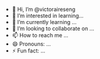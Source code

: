 - 👋 Hi, I’m @victoraireseng
- 👀 I’m interested in  learning...
- 🌱 I’m currently learning ...
- 💞️ I’m looking to collaborate on ...
- 📫 How to reach me ...
- 😄 Pronouns: ...
- ⚡ Fun fact: ...

<!---
victoraireseng/victoraireseng is a ✨ special ✨ repository because its `README.md` (this file) appears on your GitHub profile.
You can click the Preview link to take a look at your changes.
--->
